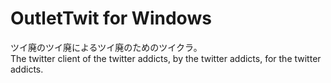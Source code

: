 # OutletTwit for Windows
ツイ廃のツイ廃によるツイ廃のためのツイクラ。  
The twitter client of the twitter addicts, by the twitter addicts, for the twitter addicts.